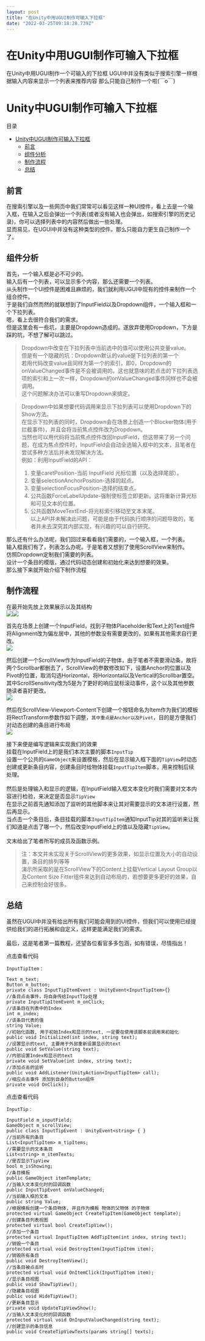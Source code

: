 ```yaml
---
layout: post
title: "在Unity中用UGUI制作可输入下拉框"
date: "2022-03-25T09:18:28.739Z"
---
```

在Unity中用UGUI制作可输入下拉框
====================

在Unity中用UGUI制作一个可输入的下拉框 UGUI中并没有类似于搜索引擎一样根据输入内容来显示一个列表来推荐内容 那么只能自己制作一个啦(￣o￣)

Unity中UGUI制作可输入下拉框
==================

目录

*   [Unity中UGUI制作可输入下拉框](#unity中ugui制作可输入下拉框)
    *   [前言](#前言)
    *   [组件分析](#组件分析)
    *   [制作流程](#制作流程)
    *   [总结](#总结)

前言
--

在搜索引擎以及一些网页中我们常常可以看见这样一种UI控件，看上去是一个输入框，在输入之后会弹出一个列表(或者没有输入也会弹出，如搜索引擎的历史记录)，你可以选择列表中的内容然后做出一些处理。  
显而易见，在UGUI中并没有这种类型的控件。那么只能自力更生自己制作一个了。

组件分析
----

首先，一个输入框是必不可少的。  
输入后有一个列表，可以显示多个内容，那么还需要一个列表。  
从头制作一个UI控件是困难且麻烦的，我们就利用UGUI中现有的控件来制作一个组合控件。  
于是我们自然而然的就联想到了InputField以及Dropdown组件，一个输入框和一个下拉列表。  
嗯，看上去很符合我们的需求。  
但是这里会有一些坑，主要是Dropdown造成的。遂放弃使用Dropdown，下方是踩的坑，不想了解可以跳过。

> Dropdown中改变在下拉列表中当前选中的值可以使用公共变量value。  
> 但是有一个隐藏的坑：Dropdown默认的value是下拉列表的第一个  
> 若用代码改变value且同样为第一个的索引，即0，Dropdown的onValueChanged事件是不会被调用的。这也就意味的若点击的下拉列表选项的索引和上一次一样，Dropdown的onValueChanged事件同样也不会被调用。  
> 这个问题解决办法可以重写Dropdown来搞定。

> Dropdown中如果想要代码调用来显示下拉列表可以使用Dropdown下的Show方法。  
> 在显示下拉列表的同时，Dropdown会在场景上创造一个Blocker物体(用于拦截事件)，并且会将当前焦点控件改为Dropdown。  
> 当然也可以用代码将当前焦点控件改回InputField，但这带来了另一个问题，在成为焦点控件时，InputField会自动全选输入框中的文本，且笔者在尝试多种方法后并未发现解决方法。  
> 例如：利用InputField的API：
> 
> 1.  变量caretPosition-当前 InputField 光标位置（以及选择尾部）。
> 2.  变量selectionAnchorPosition-选择的起点。
> 3.  变量selectionFocusPosition-选择的结束点。
> 4.  公共函数ForceLabelUpdate-强制使标签立即更新。这将重新计算光标和可见文本的位置。
> 5.  公共函数MoveTextEnd-将光标索引移动至文本末尾。  
>     以上API并未解决此问题，可能是由于代码执行顺序的问题导致的，笔者并未去深究其内部实现，有兴趣的可以自行研究。

那么还有什么办法呢，我们回过来看看我们需要的，一个输入框，一个列表。  
输入框我们有了，列表怎么办呢。于是笔者又想到了使用ScrollView来制作。  
仿照Dropdown定制我们需要的列表。  
设计一个条目的模版，通过代码动态创建和初始化来达到想要的效果。  
那么接下来就开始介绍下制作流程

制作流程
----

在最开始先放上效果展示以及其结构  
![](https://img2022.cnblogs.com/blog/2352082/202203/2352082-20220325162603531-572878220.gif)![](https://img2022.cnblogs.com/blog/2352082/202203/2352082-20220325162634108-74634594.png)

首先在场景上创建一个InputField，找到子物体Placeholder和Text上的Text组件将Alignment改为偏左居中，其他的参数没有需要更改的，如果有其他需求自行更改。  
![](https://img2022.cnblogs.com/blog/2352082/202203/2352082-20220325162656689-121840180.png)

然后创建一个ScrollView作为InputField的子物体，由于笔者不需要滑动条，故将两个Scrollbar都删去了，ScrollView的参数修改如下，设置Anchor的位置以及Pivot的位置，取消勾选Horizontal，将Horizontal以及Vertical的Scrollbar置空。  
其中ScrollSensitivity改为5是为了更好的响应鼠标滚动事件，这个以及其他参数随读者喜好更改。  
![](https://img2022.cnblogs.com/blog/2352082/202203/2352082-20220325162720209-1024424003.png)

然后在ScrollView-Viewport-Content下创建一个按钮命名为Item作为我们的模板  
将RectTransform参数作如下调整，`其中重点是Anchor以及Pivot`，目的是方便我们对动态创建的条目进行布局  
![](https://img2022.cnblogs.com/blog/2352082/202203/2352082-20220325162730281-846543683.png)

接下来便是编写逻辑来实现我们的效果  
挂载在InputField上的是我们本次主要的脚本`InputTip`  
设置一个公共的`GameObject`来设置模板，然后在显示输入框下面的`TipView`时动态创建或更新条目内容，创建条目时给物体挂载`InputTipItem`脚本，用来控制后续处理。  
   
然后是处理输入和显示的逻辑，在InputField输入框文本变化时我们需要对文本内容进行检验，来决定是否显示`TipView`  
在显示之前首先通知添加了监听的其他脚本来让其对需要显示的文本进行设置，然后再显示。  
当点击一个条目后，条目挂载的脚本`InputTipItem`通知InputTip对其的监听来让我们知道是点击了哪一个，然后改变InputField上的值以及隐藏`TipView`。  
   
文末给出了笔者所写的成员及函数示例。

> 注：本文并未实现关于ScrollView的更多效果，如显示位置及大小的自动设置，条目的排列等等  
> 演示所采取的是在ScrollView下的Content上挂载Vertical Layout Group以及Content Size Fitter组件来达到自动布局的，若想要更多更好的效果，自己来控制会好很多。

总结
--

虽然在UGUI中并没有给出所有我们可能会用到的UI控件，但我们可以使用已经提供给我们的进行拓展和自定义，这样更能满足我们的需求。  
   
最后，这是笔者第一篇教程，还望各位看官多多包涵，如有错误，尽情指出！

点击查看代码

    InputTipItem：
    
    Text m_text;
    Button m_button;
    private class InputTipItemEvent : UnityEvent<InputTipItem>{}
    //条目点击事件，将自身传给InputTIp处理
    private InputTipItemEvent m_onClick;
    //该条目在列表中的Index
    int m_index;
    //该条目代表的值
    string Value;
    //初始化函数, 用于初始Index和显示的text, 一定要在使用该脚本前调用来初始化
    public void Initialized(int index, string text);
    //设置显示的text, 主要用于外部重新设置显示的text
    public void SetValue(string text);
    //内部设置Index和显示的text
    private void SetValue(int index, string text);
    //添加点击的监听
    public void AddListener(UnityAction<InputTipItem> call);
    //相应点击事件 添加到自身的Button组件
    private void OnClick();
点击查看代码

    InputTip：
    
    InputField m_inputField;
    GameObject m_scrollView;
    public class InputTipEvent : UnityEvent<string> { }
    //当前所有的条目
    List<InputTipItem> m_tipItems;
    //需要显示的文本条目
    List<string> m_itemTexts;
    //是否显示TipView
    bool m_isShowing;
    //条目模板
    public GameObject itemTemplate;
    //当输入文本变化时的回调函数
    public InputTipEvent onValueChanged;
    //当前输入框的文本
    public string Value;
    //根据模板创建一个条目物体, 并且作为模板 物体的父物体 的子物体
    protected virtual GameObject CreateTipItem(GameObject template);
    //创建条目列表视图
    protected virtual bool CreateTipView();
    //添加一个条目
    protected virtual InputTipItem AddTipItem(int index, string text);
    //销毁一个条目
    protected virtual void DestroyItem(InputTipItem item);
    //销毁所有条目
    public void DestroyItemView();
    //当条目被点击时
    protected virtual void OnItemClick(InputTipItem item);
    //显示条目视图
    public void ShowTipView();
    //隐藏条目视图
    public void HideTipView();
    //更新条目显示
    private void UpdateTipViewShow();
    //当输入文本变化时的回调函数
    protected virtual void OnInputValueChanged(string text);
    //创建显示的条目信息
    public void CreateTipViewTexts(params string[] texts);
